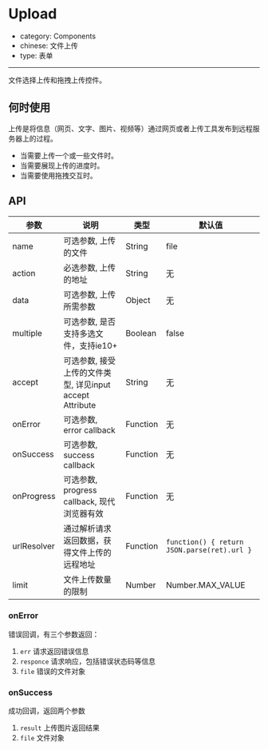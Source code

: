 # Upload

- category: Components
- chinese: 文件上传
- type: 表单

---

文件选择上传和拖拽上传控件。

## 何时使用

上传是将信息（网页、文字、图片、视频等）通过网页或者上传工具发布到远程服务器上的过程。

- 当需要上传一个或一些文件时。
- 当需要展现上传的进度时。
- 当需要使用拖拽交互时。

## API

| 参数        | 说明                                                      | 类型        | 默认值 |
|----------- |---------------------------------------------------------  | ---------- |-------|
| name       | 可选参数, 上传的文件                                         | String      | file    |
| action     | 必选参数, 上传的地址                                         | String      | 无    |
| data       | 可选参数, 上传所需参数                                       | Object      | 无    |
| multiple   | 可选参数, 是否支持多选文件，支持ie10+                        | Boolean     | false |
| accept     | 可选参数, 接受上传的文件类型, 详见input accept Attribute     | String      | 无    |
| onError    | 可选参数, error callback                                   |Function     | 无    |
| onSuccess  | 可选参数, success callback                                 | Function     | 无    |
| onProgress | 可选参数, progress callback, 现代浏览器有效                  | Function     | 无    |
| urlResolver| 通过解析请求返回数据，获得文件上传的远程地址                 | Function     | `function() { return JSON.parse(ret).url }` |
| limit      | 文件上传数量的限制                 | Number     | Number.MAX_VALUE |

### onError

错误回调，有三个参数返回：

1. `err` 请求返回错误信息
2. `responce` 请求响应，包括错误状态码等信息
3. `file` 错误的文件对象

### onSuccess

成功回调，返回两个参数

1. `result` 上传图片返回结果
2. `file` 文件对象
